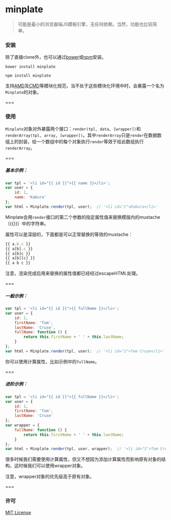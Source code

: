 # minplate

> 可能是最小的浏览器端JS模板引擎，无任何依赖。当然，功能也比较简单。

### 安装

除了直接clone外，也可以通过[bower](http://bower.io/)或[npm](https://www.npmjs.com/)安装。

```
bower install minplate
```
```
npm install minplate
```

支持[AMD](https://github.com/amdjs/amdjs-api/wiki/AMD)及[CMD](http://www.commonjs.org/)等模块化规范，当不处于这些模块化环境中时，会暴露一个名为```Minplate```的对象。

===

### 使用

```Minplate```对象对外暴露两个接口：```render(tpl, data, [wrapper])```和```renderArray(tpl, array, [wrapper])```。其中```renderArray```只是```render```在数据数组上的封装，给一个数组中的每个对象执行```render```等效于给此数组执行```renderArray```。

===

##### 基本示例：

```js
var tpl = '<li id="{{ id }}">{{ name }}</li>';
var user = { 
    id: 1, 
    name: 'Kakura' 
};
var html = Minplate.render(tpl, user);  // '<li id="1">Kakura</li>'
```

Minplate会用```render```接口的第二个参数的指定属性值来替换模版内的mustache（{{}}）中的字符串。

属性可以是深层的，下面都是可以正常替换的等效的mustache：

```js
{{ a.b.c }}
{{ a[b].c }}
{{ a[b]c }}
{{ a[b][c] }}
{{ a b c }}
```

注意，渲染完成后用来替换的属性值都已经经过escapeHTML处理。

===

##### 一般示例：

```js
var tpl = '<li id="{{ id }}">{{ fullName }}</li>';
var user = { 
    id: 1, 
    firstName: 'Tom',
    lastName: 'Cruse',
    fullName: function () {
        return this.firstName + ' ' + this.lastName;
    }
};
var html = Minplate.render(tpl, user);  // '<li id="1">Tom Cruse</li>'
```

你可以使用计算属性，比如示例中的```fullName```。

===

##### 进阶示例：

```js
var tpl = '<li id="{{ id }}">{{ fullName }}</li>';
var user = { 
    id: 1, 
    firstName: 'Tom',
    lastName: 'Cruse'
};
var wrapper = {
    fullName: function () {
        return this.firstName + ' ' + this.lastName;
    }
};
var html = Minplate.render(tpl, user, wrapper);  // '<li id="1">Tom Cruse</li>'
```

很多时候我们需要使用计算属性，但又不想因为添加计算属性而影响原有对象的结构，这时候我们可以使用wrapper对象。

注意，wrapper对象的优先级高于原有对象。

===

### 许可

[MIT License](https://github.com/MopTym/minplate/blob/master/LICENSE)
